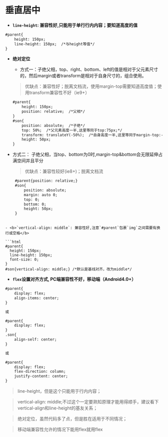 # 垂直居中

- <b>`line-height`: 兼容性好,只能用于单行行内内容；要知道高度的值</b>

```html
#parent{
    height: 150px;
    line-height: 150px;  /*与height等值*/
}
```

- <b>绝对定位</b>

  - 方式一：子绝父相，top、right、bottom、left的值是相对于父元素尺寸的，然后margin或者transform是相对于自身尺寸的，组合使用。  
   > 优缺点：兼容性好；脱离文档流，使用margin-top需要知道高度值；使用transform兼容性不好（ie9+）

    ```html
    #parent{
        height: 150px;
        position: relative;  /*父相*/
    }
    #son{
        position: absolute;  /*子绝*/
        top: 50%;  /*父元素高度一半,这里等同于top:75px;*/
        transform: translateY(-50%);  /*自身高度一半,这里等同于margin-top:-25px;*/
        height: 50px;
    }
    ```

 - 方式二： 子绝父相，当top、bottom为0时,margin-top&bottom会无限延伸占满空间并且平分

   > 优缺点：兼容性较好(ie8+)；脱离文档流

   ```html
    #parent{position: relative;}
    #son{
        position: absolute;
        margin: auto 0;
        top: 0;
        bottom: 0;
        height: 50px;
    }
  ```

- <b>`vertical-align: middle`: 兼容性好,注意`#parent`包裹`img`之间需要有换行或空格</b>

```html
#parent{
    height: 150px;
    line-height: 150px;
    font-size: 0;
}
#son{vertical-align: middle;} /*默认是基线对齐，改为middle*/
```

- <b>`flex`设置对齐方式, PC端兼容性不好，移动端（Android4.0+）</b>

```html
#parent{
    display: flex;
    align-items: center;
}

或

#parent{
    display: flex;
}
.son{
    align-self: center;
}

或 

#parent{
    display: flex;
    flex-direction: column;
    justify-content: center;
}
```

> line-height，但是这个只能用于行内内容；

> vertical-align: middle;不过这个一定要熟知原理才能用得顺手，建议看下vertical-align和line-height的基友关系；

> 绝对定位，虽然代码多了点，但是胜在适用于不同情况；

> 移动端兼容性允许的情况下能用flex就用flex
